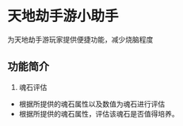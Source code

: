 # 天地劫手游小助手

为天地劫手游玩家提供便捷功能，减少烧脑程度

## 功能简介
1. 魂石评估
* 根据所提供的魂石属性以及数值为魂石进行评估
* 根据所提供的魂石属性，评估该魂石是否值得培养。
